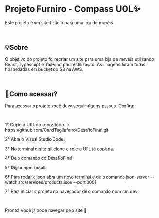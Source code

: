 # Projeto Furniro - Compass UOL✨
<p align="start">Este projeto é um site fictício para uma loja de movéis </p>
<br>

## 💡Sobre
<p align="start">O objetivo do projeto foi recriar um site para uma loja de movéis utilizando React, Typescript e Tailwind para estilização. As imagens foram todas hospedadas em bucket do S3 na AWS.</p>
<br>

## 🔎Como acessar?
<p align="start"> Para acessar o projeto você deve seguir alguns passos. Confira:</p>
<br>

<p align="start"> 1° Copie a URL do repositório -> https://github.com/CarolTagliaferro/DesafioFinal.git </p>
<p align="start"> 2° Abra o Visual Studio Code.</p>
<p align="start"> 3° No terminal digite git clone e cole a URL já copiada.</p>
<p align="start"> 4° De o comando cd DesafioFinal </p>
<p align="start"> 5° Digite npm install.</p>
<p align="start"> 6° Para rodar o json abra um novo terminal e de o comando json-server --watch src/services/products.json --port 3001</p>
<p align="start"> 7° Para iniciar o projeto no navegador dê o comando npm run dev</p>
<br>
<p align="start"> Pronto! Você já pode navegar pelo site 🚀</p>
